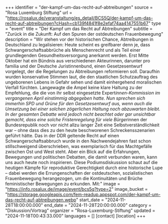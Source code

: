+++
identifier = "der-kampf-um-das-recht-auf-abtreibungen"
source = "Rosa Luxemburg Stiftung"
url = "https://rosalux.de/veranstaltung/es_detail/BCS5Q/der-kampf-um-das-recht-auf-abtreibungen?cHash=cb139f4841f8e2efaf74aa4147551b67"
type = "event"
title = "Der Kampf um das Recht auf Abtreibungen"
subtitle = "Zurück in die Zukunft: Auf den Spuren der ostdeutschen Frauenbewegung"
description = "Wir stehen vor der historischen Chance, Abtreibungen in Deutschland zu legalisieren: Heute scheint es greifbarer denn je, dass Schwangerschaftsabbrüche als Menschenrecht und als Teil einer grundlegenden Gesundheitsversorgung anerkannt werden. Erst Mitte Oktober hat ein Bündnis aus verschiedenen Akteurinnen, darunter pro familia und der Deutsche Juristinnenbund, einen Gesetzesentwurf vorgelegt, der die Regelungen zu Abtreibungen reformieren soll. Daraufhin wurden konservative Stimmen laut, die den staatlichen Schutzauftrag des ungeborenen Lebens in Gefahr sehen und damit einhergehend moralischen Verfall fürchten. 
Langewagte die Ampel keine klare Haltung zu der Empfehlung, die die von ihr selbst eingesetzte Expert*innen-Kommission im vergangenen April einstimmig abgegeben hatte. Nun sprechen sich immerhin SPD und Grüne für den Gesetzesentwurf aus, wenn auch die Umsetzung bei einer solchen zögerlichen Haltung noch abzuwarten bleibt.
In der gesamten Debatte wird jedoch nicht beachtet oder gar unsichtbar gemacht, dass eine solche Fristenregelung für viele Bürger*innen der Bundesrepublik noch vor nicht allzu langer Zeit eine Selbstverständlichkeit war – ohne dass dies zu den heute beschworenen Schreckensszenarien geführt hätte. Das in der DDR geltende Recht auf einen Schwangerschaftsabbruch wurde in den Nachwendejahren fast schon stillschweigend überschrieben, was exemplarisch für das Machtgefälle zwischen Ost und West steht. Aber ein Blick auf die Erfahrungen, Bewegungen und politischen Debatten, die damit verbunden waren, kann uns auch heute noch inspirieren. 
Diese Podiumsdiskussion schaut auf die heutigen Kämpfe für reproduktive Gerechtigkeit durch eine historische Lupe – dabei werden die Errungenschaften der ostdeutschen, sozialistischen Frauenbewegung herangezogen, um die Kontinuitäten und Brüche feministischer Bewegungen zu erkunden.
Mit:"
image = "https://info.rosalux.de/image/event/bcs5q?type=2"
image_bucket = "https://storage.googleapis.com/fem-readup.appspot.com/der-kampf-um-das-recht-auf-abtreibungen.webp"
start_date = "2024-11-28T18:00:00.000"
end_date = "2024-11-28T20:00:00.000"
category = "Diskussion/Vortrag"
organizer = "Rosa-Luxemburg-Stiftung"
updated = "2024-11-18T00:43:33.000"
languages = []
[contact]
[location]
+++